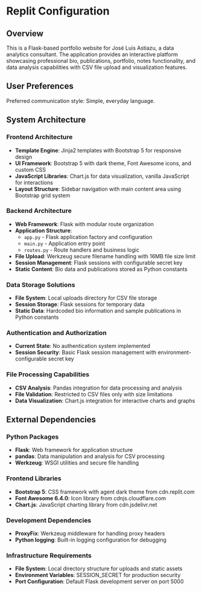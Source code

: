 # Replit Configuration

## Overview
This is a Flask-based portfolio website for José Luis Astiazu, a data analytics consultant. The application provides an interactive platform showcasing professional bio, publications, portfolio, notes functionality, and data analysis capabilities with CSV file upload and visualization features.

## User Preferences
Preferred communication style: Simple, everyday language.

## System Architecture

### Frontend Architecture
- **Template Engine**: Jinja2 templates with Bootstrap 5 for responsive design
- **UI Framework**: Bootstrap 5 with dark theme, Font Awesome icons, and custom CSS
- **JavaScript Libraries**: Chart.js for data visualization, vanilla JavaScript for interactions
- **Layout Structure**: Sidebar navigation with main content area using Bootstrap grid system

### Backend Architecture
- **Web Framework**: Flask with modular route organization
- **Application Structure**: 
  - `app.py` - Flask application factory and configuration
  - `main.py` - Application entry point
  - `routes.py` - Route handlers and business logic
- **File Upload**: Werkzeug secure filename handling with 16MB file size limit
- **Session Management**: Flask sessions with configurable secret key
- **Static Content**: Bio data and publications stored as Python constants

### Data Storage Solutions
- **File System**: Local uploads directory for CSV file storage
- **Session Storage**: Flask sessions for temporary data
- **Static Data**: Hardcoded bio information and sample publications in Python constants

### Authentication and Authorization
- **Current State**: No authentication system implemented
- **Session Security**: Basic Flask session management with environment-configurable secret key

### File Processing Capabilities
- **CSV Analysis**: Pandas integration for data processing and analysis
- **File Validation**: Restricted to CSV files only with size limitations
- **Data Visualization**: Chart.js integration for interactive charts and graphs

## External Dependencies

### Python Packages
- **Flask**: Web framework for application structure
- **pandas**: Data manipulation and analysis for CSV processing
- **Werkzeug**: WSGI utilities and secure file handling

### Frontend Libraries
- **Bootstrap 5**: CSS framework with agent dark theme from cdn.replit.com
- **Font Awesome 6.4.0**: Icon library from cdnjs.cloudflare.com
- **Chart.js**: JavaScript charting library from cdn.jsdelivr.net

### Development Dependencies
- **ProxyFix**: Werkzeug middleware for handling proxy headers
- **Python logging**: Built-in logging configuration for debugging

### Infrastructure Requirements
- **File System**: Local directory structure for uploads and static assets
- **Environment Variables**: SESSION_SECRET for production security
- **Port Configuration**: Default Flask development server on port 5000